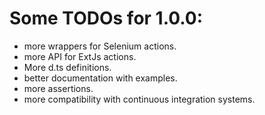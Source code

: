 # Some TODOs for 1.0.0:

* more wrappers for Selenium actions.
* more API for ExtJs actions.
* More d.ts definitions.
* better documentation with examples.
* more assertions.
* more compatibility with continuous integration systems.

